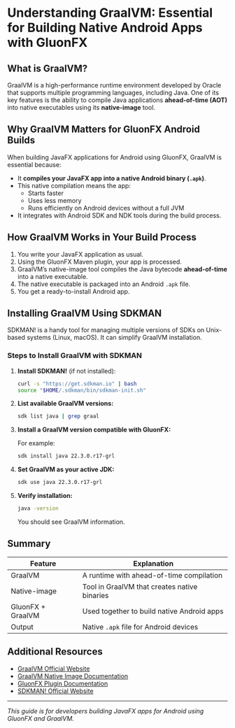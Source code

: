 # Understanding GraalVM: Essential for Building Native Android Apps with GluonFX

## What is GraalVM?

GraalVM is a high-performance runtime environment developed by Oracle that supports multiple programming languages, including Java. One of its key features is the ability to compile Java applications **ahead-of-time (AOT)** into native executables using its **native-image** tool.

## Why GraalVM Matters for GluonFX Android Builds

When building JavaFX applications for Android using GluonFX, GraalVM is essential because:

- It **compiles your JavaFX app into a native Android binary (`.apk`)**.
- This native compilation means the app:
  - Starts faster
  - Uses less memory
  - Runs efficiently on Android devices without a full JVM
- It integrates with Android SDK and NDK tools during the build process.

## How GraalVM Works in Your Build Process

1. You write your JavaFX application as usual.
2. Using the GluonFX Maven plugin, your app is processed.
3. GraalVM’s native-image tool compiles the Java bytecode **ahead-of-time** into a native executable.
4. The native executable is packaged into an Android `.apk` file.
5. You get a ready-to-install Android app.

## Installing GraalVM Using SDKMAN

SDKMAN! is a handy tool for managing multiple versions of SDKs on Unix-based systems (Linux, macOS). It can simplify GraalVM installation.

### Steps to Install GraalVM with SDKMAN

1. **Install SDKMAN!** (if not installed):

   ```bash
   curl -s "https://get.sdkman.io" | bash
   source "$HOME/.sdkman/bin/sdkman-init.sh"
   ```

2. **List available GraalVM versions:**

   ```bash
   sdk list java | grep graal
   ```

3. **Install a GraalVM version compatible with GluonFX:**

   For example:

   ```bash
   sdk install java 22.3.0.r17-grl
   ```

4. **Set GraalVM as your active JDK:**

   ```bash
   sdk use java 22.3.0.r17-grl
   ```

5. **Verify installation:**

   ```bash
   java -version
   ```

   You should see GraalVM information.

## Summary

| Feature           | Explanation                                  |
| ----------------- | -------------------------------------------- |
| GraalVM           | A runtime with ahead-of-time compilation     |
| Native-image      | Tool in GraalVM that creates native binaries |
| GluonFX + GraalVM | Used together to build native Android apps   |
| Output            | Native `.apk` file for Android devices       |

## Additional Resources

- [GraalVM Official Website](https://www.graalvm.org/)
- [GraalVM Native Image Documentation](https://www.graalvm.org/reference-manual/native-image/)
- [GluonFX Plugin Documentation](https://docs.gluonhq.com/)
- [SDKMAN! Official Website](https://sdkman.io/)

---

_This guide is for developers building JavaFX apps for Android using GluonFX and GraalVM._
